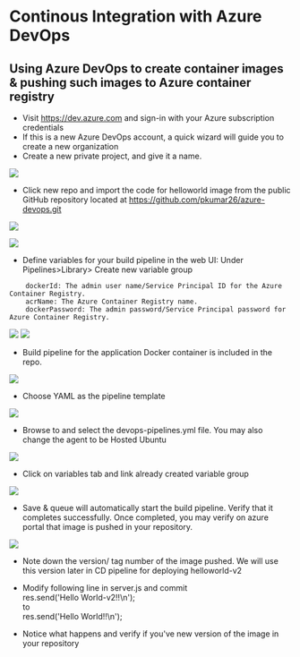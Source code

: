 
# Continous Integration with Azure DevOps

## Using Azure DevOps to create container images & pushing such images to Azure container registry
- Visit https://dev.azure.com and sign-in with your Azure subscription credentials
- If this is a new Azure DevOps account, a quick wizard will guide you to create a new organization
- Create a new private project, and give it a name.

![](images/1-newproject.jpg)
- Click new repo and import the code for helloworld image from the public GitHub repository located at https://github.com/pkumar26/azure-devops.git

![](images/2-importrepo.jpg)

![](images/3-importrepo.jpg)
- Define variables for your build pipeline in the web UI: Under Pipelines>Library> Create new variable group
>
        dockerId: The admin user name/Service Principal ID for the Azure Container Registry.
        acrName: The Azure Container Registry name.
        dockerPassword: The admin password/Service Principal password for Azure Container Registry.
![](images/7-variablegroup.jpg.jpg)
![](images/8-variables.jpg)
- Build pipeline for the application Docker container is included in the repo.

![](images/4-setupbuild.jpg)
- Choose YAML as the pipeline template

![](images/5-yaml.jpg)
- Browse to and select the devops-pipelines.yml file. You may also change the agent to be Hosted Ubuntu

![](images/6-yamlfile.jpg)

- Click on variables tab and link already created variable group

![](images/9-link.jpg)

- Save & queue will automatically start the build pipeline. Verify that it completes successfully. Once completed, you may verify on azure portal that image is pushed in your repository.

![](images/10-repos.jpg)

- Note down the version/ tag number of the image pushed. We will use this version later in CD pipeline for deploying helloworld-v2

- Modify following line in server.js and commit\
        res.send('Hello World-v2!!\n');\
        to\
        res.send('Hello World!!\n');

- Notice what happens and verify if you've new version of the image in your repository
